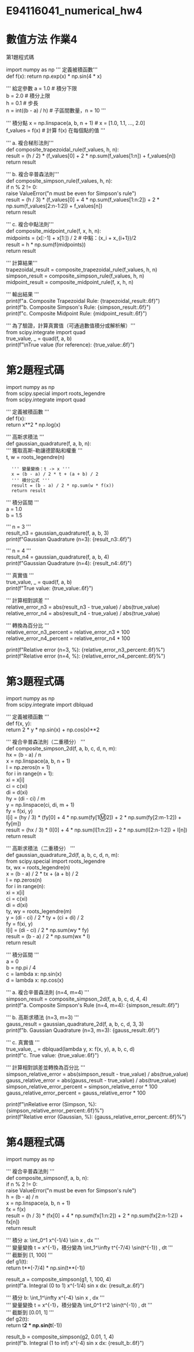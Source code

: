 # E94116041_numerical_hw4
# 數值方法 作業4  

第1題程式碼  
  
  import numpy as np 
  ''' 定義被積函數'''    
  def f(x): 
      return np.exp(x) * np.sin(4 * x) 
  
  ''' 給定參數 
  a = 1.0  # 積分下限    
  b = 2.0  # 積分上限    
  h = 0.1  # 步長    
  n = int((b - a) / h)  # 子區間數量，n = 10  '''     
  
  ''' 積分點
  x = np.linspace(a, b, n + 1)  # x = [1.0, 1.1, ..., 2.0]    
  f_values = f(x)  # 計算 f(x) 在每個點的值  '''      
  
  ''' a. 複合梯形法則'''   
  def composite_trapezoidal_rule(f_values, h, n):    
      result = (h / 2) * (f_values[0] + 2 * np.sum(f_values[1:n]) + f_values[n])    
      return result    
  
  ''' b. 複合辛普森法則'''  
  def composite_simpson_rule(f_values, h, n):    
      if n % 2 != 0:    
          raise ValueError("n must be even for Simpson's rule")    
      result = (h / 3) * (f_values[0] + 4 * np.sum(f_values[1:n:2]) + 2 * np.sum(f_values[2:n-1:2]) + f_values[n])    
      return result    
  
  ''' c. 複合中點法則'''  
  def composite_midpoint_rule(f, x, h, n):    
      midpoints = (x[:-1] + x[1:]) / 2  # 中點：(x_i + x_{i+1})/2    
      result = h * np.sum(f(midpoints))    
      return result    
  
  ''' 計算結果'''  
  trapezoidal_result = composite_trapezoidal_rule(f_values, h, n)    
  simpson_result = composite_simpson_rule(f_values, h, n)    
  midpoint_result = composite_midpoint_rule(f, x, h, n)    
  
  ''' 輸出結果  '''  
  print(f"a. Composite Trapezoidal Rule: {trapezoidal_result:.6f}")    
  print(f"b. Composite Simpson's Rule: {simpson_result:.6f}")    
  print(f"c. Composite Midpoint Rule: {midpoint_result:.6f}")    
  
  ''' 為了驗證，計算真實值（可通過數值積分或解析解）'''  
  from scipy.integrate import quad        
  true_value, _ = quad(f, a, b)    
  print(f"\nTrue value (for reference): {true_value:.6f}")      
    
# 第2題程式碼  
  
  import numpy as np  
  from scipy.special import roots_legendre  
  from scipy.integrate import quad  
  
  ''' 定義被積函數 '''  
  def f(x):  
      return x**2 * np.log(x)  
  
  ''' 高斯求積法 '''  
  def gaussian_quadrature(f, a, b, n):  
      ''' 獲取高斯-勒讓德節點和權重 '''  
      t, w = roots_legendre(n)  
      
      ''' 變量變換：t -> x '''  
      x = (b - a) / 2 * t + (a + b) / 2  
      ''' 積分公式 '''  
      result = (b - a) / 2 * np.sum(w * f(x))  
      return result  
  
  ''' 積分區間 '''  
  a = 1.0  
  b = 1.5  
  
  ''' n = 3 '''  
  result_n3 = gaussian_quadrature(f, a, b, 3)  
  print(f"Gaussian Quadrature (n=3): {result_n3:.6f}")  
  
  ''' n = 4 '''  
  result_n4 = gaussian_quadrature(f, a, b, 4)  
  print(f"Gaussian Quadrature (n=4): {result_n4:.6f}")  
  
  ''' 真實值 '''  
  true_value, _ = quad(f, a, b)  
  print(f"True value: {true_value:.6f}")  
  
  ''' 計算相對誤差 '''  
  relative_error_n3 = abs(result_n3 - true_value) / abs(true_value)  
  relative_error_n4 = abs(result_n4 - true_value) / abs(true_value)  
  
  ''' 轉換為百分比 '''  
  relative_error_n3_percent = relative_error_n3 * 100  
  relative_error_n4_percent = relative_error_n4 * 100  
  
  print(f"Relative error (n=3, %): {relative_error_n3_percent:.6f}%")  
  print(f"Relative error (n=4, %): {relative_error_n4_percent:.6f}%")    
  
# 第3題程式碼  
  
  import numpy as np  
  from scipy.integrate import dblquad  
  
  ''' 定義被積函數 '''  
  def f(x, y):  
      return 2 * y * np.sin(x) + np.cos(x)**2  
  
  ''' 複合辛普森法則（二重積分） '''  
  def composite_simpson_2d(f, a, b, c, d, n, m):  
      hx = (b - a) / n  
      x = np.linspace(a, b, n + 1)  
      I = np.zeros(n + 1)  
      for i in range(n + 1):  
          xi = x[i]  
          ci = c(xi)  
          di = d(xi)  
          hy = (di - ci) / m  
          y = np.linspace(ci, di, m + 1)  
          fy = f(xi, y)  
          I[i] = (hy / 3) * (fy[0] + 4 * np.sum(fy[1:m:2]) + 2 * np.sum(fy[2:m-1:2]) + fy[m])  
      result = (hx / 3) * (I[0] + 4 * np.sum(I[1:n:2]) + 2 * np.sum(I[2:n-1:2]) + I[n])  
      return result  
  
  ''' 高斯求積法（二重積分） '''  
  def gaussian_quadrature_2d(f, a, b, c, d, n, m):  
      from scipy.special import roots_legendre  
      tx, wx = roots_legendre(n)  
      x = (b - a) / 2 * tx + (a + b) / 2  
      I = np.zeros(n)  
      for i in range(n):  
          xi = x[i]  
          ci = c(xi)  
          di = d(xi)  
          ty, wy = roots_legendre(m)  
          y = (di - ci) / 2 * ty + (ci + di) / 2  
          fy = f(xi, y)  
          I[i] = (di - ci) / 2 * np.sum(wy * fy)  
      result = (b - a) / 2 * np.sum(wx * I)  
      return result  
  
  ''' 積分區間 '''  
  a = 0  
  b = np.pi / 4  
  c = lambda x: np.sin(x)  
  d = lambda x: np.cos(x)  
  
  ''' a. 複合辛普森法則 (n=4, m=4) '''  
  simpson_result = composite_simpson_2d(f, a, b, c, d, 4, 4)  
  print(f"a. Composite Simpson's Rule (n=4, m=4): {simpson_result:.6f}")  
  
  ''' b. 高斯求積法 (n=3, m=3) '''  
  gauss_result = gaussian_quadrature_2d(f, a, b, c, d, 3, 3)  
  print(f"b. Gaussian Quadrature (n=3, m=3): {gauss_result:.6f}")  
  
  ''' c. 真實值 '''  
  true_value, _ = dblquad(lambda y, x: f(x, y), a, b, c, d)  
  print(f"c. True value: {true_value:.6f}")  
  
  ''' 計算相對誤差並轉換為百分比 '''  
  simpson_relative_error = abs(simpson_result - true_value) / abs(true_value)  
  gauss_relative_error = abs(gauss_result - true_value) / abs(true_value)  
  simpson_relative_error_percent = simpson_relative_error * 100  
  gauss_relative_error_percent = gauss_relative_error * 100  
  
  print(f"\nRelative error (Simpson, %): {simpson_relative_error_percent:.6f}%")  
  print(f"Relative error (Gaussian, %): {gauss_relative_error_percent:.6f}%")    
  
# 第4題程式碼    
  
  import numpy as np  
  
  ''' 複合辛普森法則 '''  
  def composite_simpson(f, a, b, n):  
      if n % 2 != 0:  
          raise ValueError("n must be even for Simpson's rule")  
      h = (b - a) / n  
      x = np.linspace(a, b, n + 1)  
      fx = f(x)  
      result = (h / 3) * (fx[0] + 4 * np.sum(fx[1:n:2]) + 2 * np.sum(fx[2:n-1:2]) + fx[n])  
      return result  
  
  ''' 積分 a: \int_0^1 x^{-1/4} \sin x \, dx '''  
  ''' 變量變換 t = x^{-1}，積分變為 \int_1^\infty t^{-7/4} \sin(t^{-1}) \, dt '''  
  ''' 截斷到 [1, 100] '''  
  def g1(t):  
      return t**(-7/4) * np.sin(t**(-1))  
  
  result_a = composite_simpson(g1, 1, 100, 4)  
  print(f"a. Integral (0 to 1) x^(-1/4) sin x dx: {result_a:.6f}")  
  
  ''' 積分 b: \int_1^\infty x^{-4} \sin x \, dx '''  
  ''' 變量變換 t = x^{-1}，積分變為 \int_0^1 t^2 \sin(t^{-1}) \, dt '''  
  ''' 截斷到 [0.01, 1] '''  
  def g2(t):  
      return t**2 * np.sin(t**(-1))  
  
  result_b = composite_simpson(g2, 0.01, 1, 4)  
  print(f"b. Integral (1 to inf) x^(-4) sin x dx: {result_b:.6f}")  

